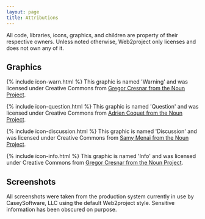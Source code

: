 ```yaml
---
layout: page
title: Attributions
---
```


All code, libraries, icons, graphics, and children are property of their respective owners. Unless noted otherwise, Web2project only licenses and does not own any of it.  


## Graphics

{% include icon-warn.html %} This graphic is named 'Warning' and was licensed under Creative Commons from [Gregor Cresnar from the Noun Project](https://thenounproject.com/term/warning/170417/).

{% include icon-question.html %} This graphic is named 'Question' and was licensed under Creative Commons from [Adrien Coquet from the Noun Project](https://thenounproject.com/term/question/1864288/).

{% include icon-discussion.html %} This graphic is named 'Discussion' and was licensed under Creative Commons from [Samy Menai from the Noun Project](https://thenounproject.com/term/discussion/880344/).

{% include icon-info.html %} This graphic is named 'Info' and was licensed under Creative Commons from [Gregor Cresnar from the Noun Project](https://thenounproject.com/term/info/223370/).


## Screenshots

All screenshots were taken from the production system currently in use by CaseySoftware, LLC using the default Web2project style. Sensitive information has been obscured on purpose.
